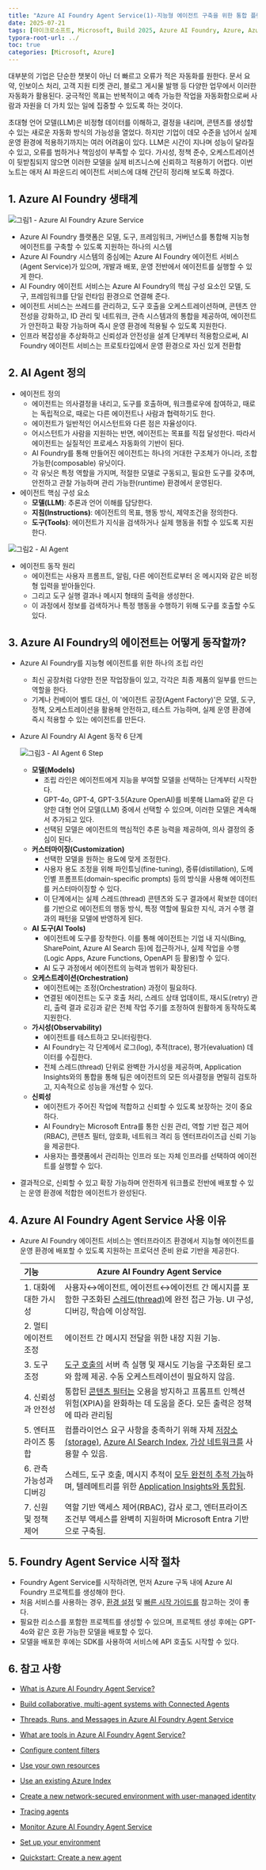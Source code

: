 ```yaml
---
title: "Azure AI Foundry Agent Service(1)-지능형 에이전트 구축을 위한 통합 플랫폼 개요"
date: 2025-07-21
tags: [마이크로소프트, Microsoft, Build 2025, Azure AI Foundry, Azure, Azure AI Foundry SDK, Azure OpenAI Studio, Azure OpenAI Service, Azure Machine Learning, Azure App Service, Azure Key Vault, Azure Monitor, Agentic DevOps, Github Copilot, DevOps, MLOps, Software Factory]
typora-root-url: ../
toc: true
categories: [Microsoft, Azure]
---
```


대부분의 기업은 단순한 챗봇이 아닌 더 빠르고 오류가 적은 자동화를 원한다. 문서 요약, 인보이스 처리, 고객 지원 티켓 관리, 블로그 게시물 발행 등 다양한 업무에서 이러한 자동화가 활용된다. 궁극적인 목표는 반복적이고 예측 가능한 작업을 자동화함으로써 사람과 자원을 더 가치 있는 일에 집중할 수 있도록 하는 것이다.

초대형 언어 모델(LLM)은 비정형 데이터를 이해하고, 결정을 내리며, 콘텐츠를 생성할 수 있는 새로운 자동화 방식의 가능성을 열었다. 하지만 기업이 데모 수준을 넘어서 실제 운영 환경에 적용하기까지는 여러 어려움이 있다. LLM은 시간이 지나며 성능이 달라질 수 있고, 오류를 범하거나 책임성이 부족할 수 있다. 가시성, 정책 준수, 오케스트레이션이 뒷받침되지 않으면 이러한 모델을 실제 비즈니스에 신뢰하고 적용하기 어렵다. 이번 노트는 애저 AI 파운드리 에이전트 서비스에 대해 간단히 정리해 보도록 하겠다. 



## 1. Azure AI Foundry 생태계

![그림1 - Azure AI Foundry Azure Service](/../images/2025-07/agent-service-the-glue.png)

* Azure AI Foundry 플랫폼은 모델, 도구, 프레임워크, 거버넌스를 통합해 지능형 에이전트를 구축할 수 있도록 지원하는 하나의 시스템
* Azure AI Foundry 시스템의 중심에는 Azure AI Foundry 에이전트 서비스(Agent Service)가 있으며, 개발과 배포, 운영 전반에서 에이전트를 실행할 수 있게 한다.
* AI Foundry 에이전트 서비스는 Azure AI Foundry의 핵심 구성 요소인 모델, 도구, 프레임워크를 단일 런타임 환경으로 연결해 준다.
* 에이전트 서비스는 쓰레드를 관리하고, 도구 호출을 오케스트레이션하며, 콘텐츠 안전성을 강화하고, ID 관리 및 네트워크, 관측 시스템과의 통합을 제공하여, 에이전트가 안전하고 확장 가능하며 즉시 운영 환경에 적용될 수 있도록 지원한다.
* 인프라 복잡성을 추상화하고 신뢰성과 안전성을 설계 단계부터 적용함으로써, AI Foundry 에이전트 서비스는 프로토타입에서 운영 환경으로 자신 있게 전환함



## 2. AI Agent 정의

* 에이전트 정의
  * 에이전트는 의사결정을 내리고, 도구를 호출하며, 워크플로우에 참여하고, 때로는 독립적으로, 때로는 다른 에이전트나 사람과 협력하기도 한다.
  * 에이전트가 일반적인 어시스턴트와 다른 점은 자율성이다.
  * 어시스턴트가 사람을 지원하는 반면, 에이전트는 목표를 직접 달성한다. 따라서 에이전트는 실질적인 프로세스 자동화의 기반이 된다.
  * AI Foundry를 통해 만들어진 에이전트는 하나의 거대한 구조체가 아니라, 조합 가능한(composable) 유닛이다. 
  * 각 유닛은 특정 역할을 가지며, 적절한 모델로 구동되고, 필요한 도구를 갖추며, 안전하고 관찰 가능하며 관리 가능한(runtime) 환경에서 운영된다.
* 에이전트 핵심 구성 요소
  * **모델(LLM)**: 추론과 언어 이해를 담당한다.
  * **지침(Instructions)**: 에이전트의 목표, 행동 방식, 제약조건을 정의한다.
  * **도구(Tools)**: 에이전트가 지식을 검색하거나 실제 행동을 취할 수 있도록 지원한다.

![그림2 - AI Agent](/../images/2025-07/AIAgent-02.png)

* 에이전트 동작 원리
  * 에이전트는 사용자 프롬프트, 알림, 다른 에이전트로부터 온 메시지와 같은 비정형 입력을 받아들인다. 
  * 그리고 도구 실행 결과나 메시지 형태의 출력을 생성한다. 
  * 이 과정에서 정보를 검색하거나 특정 행동을 수행하기 위해 도구를 호출할 수도 있다.



## 3. Azure AI Foundry의 에이전트는 어떻게 동작할까?

* Azure AI Foundry를 지능형 에이전트를 위한 하나의 조립 라인

  * 최신 공장처럼 다양한 전문 작업장들이 있고, 각각은 최종 제품의 일부를 만드는 역할을 한다.
  * 기계나 컨베이어 벨트 대신, 이 '에이전트 공장(Agent Factory)'은 모델, 도구, 정책, 오케스트레이션을 활용해 안전하고, 테스트 가능하며, 실제 운영 환경에 즉시 적용할 수 있는 에이전트를 만든다.

* Azure AI Foundry AI Agent 동작 6 단계

  ![그림3 - AI Agent 6 Step](/../images/2025-07/AIAgent-03.png)

  * **모델(Models)**
    * 조립 라인은 에이전트에게 지능을 부여할 모델을 선택하는 단계부터 시작한다. 
    * GPT-4o, GPT-4, GPT-3.5(Azure OpenAI)를 비롯해 Llama와 같은 다양한 대형 언어 모델(LLM) 중에서 선택할 수 있으며, 이러한 모델은 계속해서 추가되고 있다. 
    * 선택된 모델은 에이전트의 핵심적인 추론 능력을 제공하여, 의사 결정의 중심이 된다.
  * **커스터마이징(Customization)**
    * 선택한 모델을 원하는 용도에 맞게 조정한다.
    * 사용자 용도 조정을 위해 파인튜닝(fine-tuning), 증류(distillation), 도메인별 프롬프트(domain-specific prompts) 등의 방식을 사용해 에이전트를 커스터마이징할 수 있다.
    * 이 단계에서는 실제 스레드(thread) 콘텐츠와 도구 결과에서 확보한 데이터를 기반으로 에이전트의 행동 방식, 특정 역할에 필요한 지식, 과거 수행 결과의 패턴을 모델에 반영하게 된다.
  * **AI 도구(AI Tools)**
    * 에이전트에 도구를 장착한다. 이를 통해 에이전트는 기업 내 지식(Bing, SharePoint, Azure AI Search 등)에 접근하거나, 실제 작업을 수행(Logic Apps, Azure Functions, OpenAPI 등 활용)할 수 있다.
    *  AI 도구 과정에서 에이전트의 능력과 범위가 확장된다. 
  * **오케스트레이션(Orchestration)**
    * 에이전트에는 조정(Orchestration) 과정이 필요하다. 
    * 연결된 에이전트는 도구 호출 처리, 스레드 상태 업데이트, 재시도(retry) 관리, 출력 결과 로깅과 같은 전체 작업 주기를 조정하여 원활하게 동작하도록 지원한다.
  * **가시성(Observability)**
    * 에이전트를 테스트하고 모니터링한다.
    * AI Foundry는 각 단계에서 로그(log), 추적(trace), 평가(evaluation) 데이터를 수집한다. 
    * 전체 스레드(thread) 단위로 완벽한 가시성을 제공하며, Application Insights와의 통합을 통해 팀은 에이전트의 모든 의사결정을 면밀히 검토하고, 지속적으로 성능을 개선할 수 있다.
  * **신뢰성**
    * 에이전트가 주어진 작업에 적합하고 신뢰할 수 있도록 보장하는 것이 중요하다.
    * AI Foundry는 Microsoft Entra를 통한 신원 관리, 역할 기반 접근 제어(RBAC), 콘텐츠 필터, 암호화, 네트워크 격리 등 엔터프라이즈급 신뢰 기능을 제공한다. 
    * 사용자는 플랫폼에서 관리하는 인프라 또는 자체 인프라를 선택하여 에이전트를 실행할 수 있다.

* 결과적으로, 신뢰할 수 있고 확장 가능하며 안전하게 워크플로 전반에 배포할 수 있는 운영 환경에 적합한 에이전트가 완성된다.



## 4. Azure AI Foundry Agent Service 사용 이유

* Azure AI Foundry 에이전트 서비스는 엔터프라이즈 환경에서 지능형 에이전트를 운영 환경에 배포할 수 있도록 지원하는 프로덕션 준비 완료 기반을 제공한다. 

  | 기능                    | **Azure AI Foundry Agent Service**                           |
  | :---------------------- | ------------------------------------------------------------ |
  | 1. 대화에 대한 가시성   | 사용자↔에이전트, 에이전트↔에이전트 간 메시지를 포함한 구조화된 [스레드(thread)](https://learn.microsoft.com/en-us/azure/ai-foundry/agents/concepts/threads-runs-messages#threads)에 완전 접근 가능. UI 구성, 디버깅, 학습에 이상적임. |
  | 2. 멀티 에이전트 조정   | 에이전트 간 메시지 전달을 위한 내장 지원 기능.               |
  | 3. 도구 조정            | [도구 호출의](https://learn.microsoft.com/en-us/azure/ai-foundry/agents/how-to/tools/overview) 서버 측 실행 및 재시도 기능을 구조화된 로그와 함께 제공. 수동 오케스트레이션이 필요하지 않음. |
  | 4. 신뢰성과 안전성      | 통합된 [콘텐츠 필터는](https://learn.microsoft.com/en-us/azure/ai-foundry/openai/how-to/content-filters) 오용을 방지하고 프롬프트 인젝션 위험(XPIA)을 완화하는 데 도움을 준다. 모든 출력은 정책에 따라 관리됨 |
  | 5. 엔터프라이즈 통합    | 컴플라이언스 요구 사항을 충족하기 위해 자체 [저장소(storage)](https://learn.microsoft.com/en-us/azure/ai-foundry/agents/how-to/use-your-own-resources#use-an-existing-azure-cosmos-db-for-nosql-account-for-thread-storage), [Azure AI Search Index](https://learn.microsoft.com/en-us/azure/ai-foundry/agents/how-to/use-your-own-resources#use-an-existing-azure-ai-search-resource), [가상 네트워크를](https://learn.microsoft.com/en-us/azure/ai-foundry/agents/how-to/virtual-networks) 사용할 수 있음. |
  | 6. 관측 가능성과 디버깅 | 스레드, 도구 호출, 메시지 추적이 [모두 완전히 추적 가능](https://learn.microsoft.com/en-us/azure/ai-foundry/agents/concepts/tracing)하며, 텔레메트리를 위한 [Application Insights와 통합됨](https://learn.microsoft.com/en-us/azure/ai-foundry/agents/how-to/metrics). |
  | 7. 신원 및 정책 제어    | 역할 기반 액세스 제어(RBAC), 감사 로그, 엔터프라이즈 조건부 액세스를 완벽히 지원하며 Microsoft Entra 기반으로 구축됨. |



## 5. Foundry Agent Service 시작 절차

* Foundry Agent Service를 시작하려면, 먼저 Azure 구독 내에 Azure AI Foundry 프로젝트를 생성해야 한다.
* 처음 서비스를 사용하는 경우, [환경 설정](https://learn.microsoft.com/en-us/azure/ai-foundry/agents/environment-setup) 및 [빠른 시작 가이드를](https://learn.microsoft.com/en-us/azure/ai-foundry/agents/quickstart?pivots=ai-foundry-portal) 참고하는 것이 좋다.
* 필요한 리소스를 포함한 프로젝트를 생성할 수 있으며, 프로젝트 생성 후에는 GPT-4o와 같은 호환 가능한 모델을 배포할 수 있다.
* 모델을 배포한 후에는 SDK를 사용하여 서비스에 API 호출도 시작할 수 있다.



## 6. 참고 사항

* [What is Azure AI Foundry Agent Service?](https://learn.microsoft.com/en-us/azure/ai-foundry/agents/overview)

* [Build collaborative, multi-agent systems with Connected Agents](https://learn.microsoft.com/en-us/azure/ai-foundry/agents/how-to/connected-agents?pivots=portal)

* [Threads, Runs, and Messages in Azure AI Foundry Agent Service](https://learn.microsoft.com/en-us/azure/ai-foundry/agents/concepts/threads-runs-messages#threads)

* [What are tools in Azure AI Foundry Agent Service?](https://learn.microsoft.com/en-us/azure/ai-foundry/agents/how-to/tools/overview)

* [Configure content filters](https://learn.microsoft.com/en-us/azure/ai-foundry/openai/how-to/content-filters)

* [Use your own resources](https://learn.microsoft.com/en-us/azure/ai-foundry/agents/how-to/use-your-own-resources#use-an-existing-azure-cosmos-db-for-nosql-account-for-thread-storage)

* [Use an existing Azure Index](https://learn.microsoft.com/en-us/azure/ai-foundry/agents/how-to/use-your-own-resources#use-an-existing-azure-ai-search-resource)

* [Create a new network-secured environment with user-managed identity](https://learn.microsoft.com/en-us/azure/ai-foundry/agents/how-to/virtual-networks)

* [Tracing  agents](https://learn.microsoft.com/en-us/azure/ai-foundry/agents/concepts/tracing)

* [Monitor Azure AI Foundry Agent Service](https://learn.microsoft.com/en-us/azure/ai-foundry/agents/how-to/metrics)

* [Set up your environment](https://learn.microsoft.com/en-us/azure/ai-foundry/agents/environment-setup)

* [Quickstart: Create a new agent](https://learn.microsoft.com/en-us/azure/ai-foundry/agents/quickstart?pivots=ai-foundry-portal)

  

